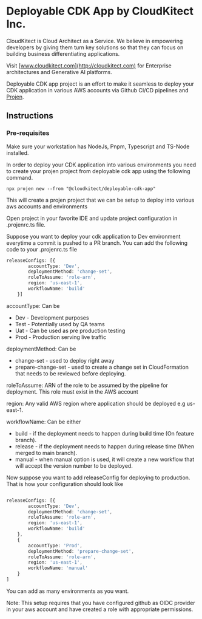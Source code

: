 # Deployable CDK App by CloudKitect Inc.
CloudKitect is Cloud Architect as a Service. We believe in empowering developers by giving them turn key solutions so that they can focus on building business differentiating applications.

Visit [www.cloudkitect.com](http://cloudkitect.com) for Enterprise architectures and Generative AI platforms.

Deployable CDK app project is an effort to make it seamless to deploy your CDK application in various AWS accounts 
via Github CI/CD pipelines and [Projen](https://projen.io/).

## Instructions

### Pre-requisites
Make sure your workstation has NodeJs, Pnpm, Typescript and TS-Node installed.

In order to deploy your CDK application into various environments you need to create your projen project 
from deployable cdk app using the following command.

```shell
npx projen new --from "@cloudkitect/deployable-cdk-app"
```
This will create a projen project that we can be setup to deploy into various aws accounts and environments

Open project in your favorite IDE and update project configuration in .projenrc.ts file.

Suppose you want to deploy your cdk application to Dev environment everytime a commit is pushed to a PR branch.
You can add the following code to your .projenrc.ts file

```typescript
releaseConfigs: [{
        accountType: 'Dev',
        deploymentMethod: 'change-set',
        roleToAssume: 'role-arn',
        region: 'us-east-1',
        workflowName: 'build'
    }]
```
accountType: Can be 
* Dev - Development purposes
* Test - Potentially used by QA teams
* Uat - Can be used as pre production testing
* Prod - Production serving live traffic

deploymentMethod: Can be 
* change-set - used to deploy right away
* prepare-change-set - used to create a change set in CloudFormation that needs to be reviewed before deploying.

roleToAssume: ARN of the role to be assumed by the pipeline for deployment. This role must exist in the AWS account

region: Any valid AWS region where application should be deployed e.g us-east-1.

workflowName: Can be either
* build - if the deployment needs to happen during build time (On feature branch).
* release - if the deployment needs to happen during release time (When merged to main branch).
* manual - when manual option is used, it will create a new workflow that will accept the version number to be deployed.

Now suppose you want to add releaseConfig for deploying to production. That is how your configuration should look like

```typescript

releaseConfigs: [{
        accountType: 'Dev',
        deploymentMethod: 'change-set',
        roleToAssume: 'role-arn',
        region: 'us-east-1',
        workflowName: 'build'
    },
    {
        accountType: 'Prod',
        deploymentMethod: 'prepare-change-set',
        roleToAssume: 'role-arn',
        region: 'us-east-1',
        workflowName: 'manual'
    }
]
```

You can add as many environments as you want.

Note: This setup requires that you have configured github as OIDC provider in your aws account 
and have created a role with appropriate permissions.
